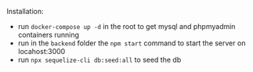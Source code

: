 Installation:

- run `docker-compose up -d` in the root to get mysql and phpmyadmin containers running
- run in the `backend` folder the `npm start` command to start the server on locahost:3000
- run `npx sequelize-cli db:seed:all` to seed the db
